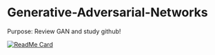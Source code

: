 # Generative-Adversarial-Networks


Purpose: Review GAN and study github!

[![ReadMe Card](https://github-readme-stats.vercel.app/api/pin/?username=sujiny-tech&repo=github-readme-stats)](https://github.com/sujiny-tech/github-readme-stats)
